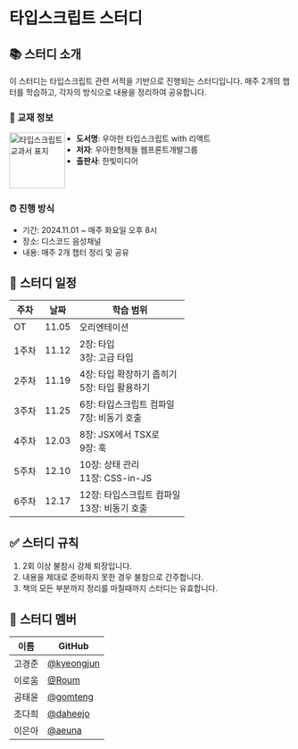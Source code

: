 # 타입스크립트 스터디

## 📚 스터디 소개
이 스터디는 타입스크립트 관련 서적을 기반으로 진행되는 스터디입니다.
매주 2개의 챕터를 학습하고, 각자의 방식으로 내용을 정리하여 공유합니다.

### 📖 교재 정보


<img src="https://github.com/user-attachments/assets/b632ca87-b529-4b26-a08c-fa564c4d1229" align="left" width="100px" style="margin-right: 20px" alt="타입스크립트 교과서 표지"/>


- **도서명**: 우아한 타입스크립트 with 리액트
- **저자**: 우아한형제들 웹프론트개발그룹
- **출판사**: 한빛미디어

<br clear="left"/>

### ⏰ 진행 방식
- 기간: 2024.11.01 ~ 매주 화요일 오후 8시
- 장소: 디스코드 음성채널
- 내용: 매주 2개 챕터 정리 및 공유

## 📅 스터디 일정
| 주차 | 날짜 | 학습 범위 | 
|------|------|-----------|
| OT | 11.05 | 오리엔테이션 |
| 1주차 | 11.12 | 2장: 타입<br>3장: 고급 타입 |
| 2주차 | 11.19 | 4장: 타입 확장하기 좁히기<br>5장: 타입 활용하기 |
| 3주차 | 11.25 | 6장: 타입스크립트 컴파일<br>7장: 비동기 호출 |
| 4주차 | 12.03 | 8장: JSX에서 TSX로<br>9장: 훅 |
| 5주차 | 12.10 | 10장: 상태 관리<br>11장: CSS-in-JS|
| 6주차 | 12.17 | 12장: 타입스크립트 컴파일<br>13장: 비동기 호출 |

## ✅ 스터디 규칙

1. 2회 이상 불참시 강제 퇴장입니다.
2. 내용을 제대로 준비하지 못한 경우 불참으로 간주합니다.
2. 책의 모든 부분까지 정리를 마칠때까지 스터디는 유효합니다.

## 👥 스터디 멤버
| 이름 | GitHub |
|------|--------|
| 고경준 | [@kyeongjun](https://github.com/kyeongjun-ko) |
| 이로움 | [@Roum](https://github.com/roum02) |
| 공태윤 | [@gomteng](https://github.com/gomteng) |
| 조다희 | [@daheejo](https://github.com/daheejo) |
| 이은아 | [@aeuna](https://github.com/aeuna) |


